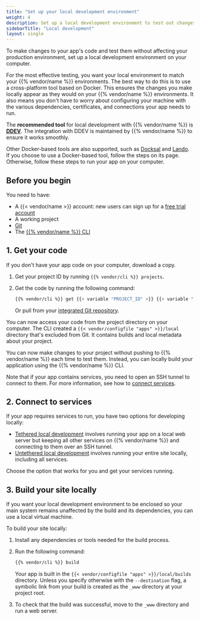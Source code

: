 ```yaml
---
title: "Set up your local development environment"
weight: 4
description: Set up a local development environment to test out changes to your app's code.
sidebarTitle: "Local development"
layout: single
---
```


To make changes to your app's code and test them without affecting your production environment,
set up a local development environment on your computer.

For the most effective testing, you want your local environment to match your {{% vendor/name %}} environments.
The best way to do this is to use a cross-platform tool based on Docker.
This ensures the changes you make locally appear as they would on your {{% vendor/name %}} environments.
It also means you don't have to worry about configuring your machine with
the various dependencies, certificates, and connections your app needs to run.

The **recommended tool** for local development with {{% vendor/name %}} is **[DDEV](/development/local/ddev.md)**.
The integration with DDEV is maintained by {{% vendor/name %}} to ensure it works smoothly.

Other Docker-based tools are also supported, such as [Docksal](/development/local/docksal.md) and [Lando](/development/local/lando.md).
If you choose to use a Docker-based tool, follow the steps on its page. Otherwise, follow these steps to run
your app on your computer.

## Before you begin

You need to have:

- A {{< vendor/name >}} account:
  new users can sign up for a [free trial account](https://auth.api.platform.sh/register)
- A working project
- [Git](https://git-scm.com/downloads)
- The [{{% vendor/name %}} CLI](/administration/cli/_index.md)

## 1. Get your code

If you don't have your app code on your computer, download a copy.

1.  Get your project ID by running `{{% vendor/cli %}} projects`.

2.  Get the code by running the following command:

    ```bash
    {{% vendor/cli %}} get {{< variable "PROJECT_ID" >}} {{< variable "TARGET_DIRECTORY_NAME" >}}
    ```

    Or pull from your [integrated Git repository](/integrations/source/_index.md).

You can now access your code from the project directory on your computer.
The CLI created a `{{< vendor/configfile "apps" >}}/local` directory that's excluded from Git.
It contains builds and local metadata about your project.

You can now make changes to your project without pushing to {{% vendor/name %}} each time to test them.
Instead, you can locally build your application using the {{% vendor/name %}} CLI.

Note that if your app contains services, you need to open an SSH tunnel to connect to them.
For more information, see how to [connect services](/add-services#2-connect-the-service).

## 2. Connect to services

If your app requires services to run, you have two options for developing locally:

- [Tethered local development](/development/local/tethered.md) involves running your app on a local web server
  but keeping all other services on {{% vendor/name %}} and connecting to them over an SSH tunnel.
- [Untethered local development](/development/local/untethered.md) involves running your entire site locally,
  including all services.

Choose the option that works for you and get your services running.

## 3. Build your site locally

If you want your local development environment to be enclosed
so your main system remains unaffected by the build and its dependencies,
you can use a local virtual machine.

To build your site locally:

1.  Install any dependencies or tools needed for the build process.

2.  Run the following command:

    ```bash
    {{% vendor/cli %}} build
    ```

    Your app is built in the `{{< vendor/configfile "apps" >}}/local/builds` directory.
    Unless you specify otherwise with the `--destination` flag,
    a symbolic link from your build is created as the `_www` directory at your project root.

3.  To check that the build was successful, move to the `_www` directory
    and run a web server.
